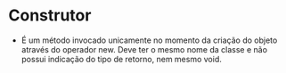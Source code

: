 # Construtor
- É um método invocado unicamente no momento da criação do objeto através do operador new. Deve ter o mesmo nome da classe e não possui indicação do tipo de retorno, nem mesmo void.
